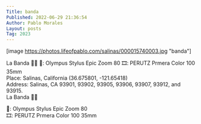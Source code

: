 ```yaml
---
Title: banda
Published: 2022-06-29 21:36:54
Author: Pablo Morales
Layout: posts
Tag: 2023
---
```

[image https://photos.lifeofpablo.com/salinas/000015740003.jpg "banda"]

La Banda 🎤🥁 📸: Olympus Stylus Epic Zoom 80 🎞️: PERUTZ Prmera Color 100 35mm  
Place: Salinas, California (36.675801, -121.65418)  
Address: Salinas, CA 93901, 93902, 93905, 93906, 93907, 93912, and 93915.  
La Banda 🎤🥁  

📸: Olympus Stylus Epic Zoom 80  
🎞️: PERUTZ Prmera Color 100 35mm  
